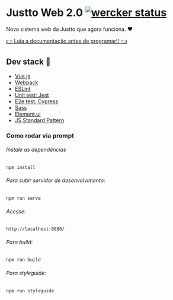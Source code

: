 # Justto Web 2.0 [![wercker status](https://app.wercker.com/status/a35117f11c094f18132e51e83cc975d0/s/ "wercker status")](https://app.wercker.com/project/byKey/a35117f11c094f18132e51e83cc975d0)

Novo sistema web da Justto que agora funciona. :heart:

[:point_right: Leia a documentação antes de programar!! :point_left:](https://gitlab.com/Justto/justto-web/wikis/)

## Dev stack :wrench:
- [Vue.js](https://vuejs.org/)
- [Webpack](https://webpack.js.org/)
- [ESLint](https://eslint.org/)
- [Unit test: Jest](https://jestjs.io/)
- [E2e test: Cypress](https://www.cypress.io/)
- [Sass](https://sass-lang.com/)
- [Element.ui](http://element-cn.eleme.io)
- [JS Standard Pattern](https://standardjs.com/)

### Como rodar via prompt

###### Instale as dependências
`npm install`

###### Para subir servidor de desenvolvimento:

`npm run serve`

###### Acesse:

`http://localhost:8080/`

###### Para build:

`npm run build`

###### Para styleguide:

`npm run styleguide`
